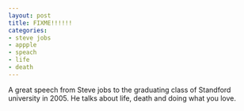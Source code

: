 ```yaml
---
layout: post
title: FIXME!!!!!!
categories:
- steve jobs
- appple
- speach
- life
- death
---
```


A great speech from Steve jobs to the graduating class of Standford university
in 2005. He talks about life, death and doing what you love.
